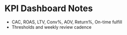 # KPI Dashboard Notes

- CAC, ROAS, LTV, Conv%, AOV, Return%, On-time fulfill
- Thresholds and weekly review cadence
